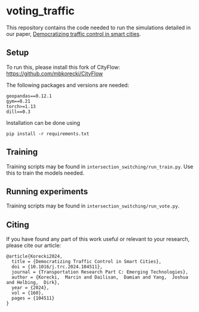 # voting_traffic
This repository contains the code needed to run the simulations detailed in our paper, 
[Democratizing traffic control in smart cities](https://doi.org/10.1016/j.trc.2024.104511).


## Setup
To run this, please install this fork of CityFlow: https://github.com/mbkorecki/CityFlow

The following packages and versions are needed:
```
geopandas==0.12.1
gym==0.21
torch>=1.13
dill==0.3
```

Installation can be done using 
```
pip install -r requirements.txt
```

## Training
Training scripts may be found in `intersection_switching/run_train.py`. Use this to train the models needed.

## Running experiments
Training scripts may be found in `intersection_switching/run_vote.py`.


## Citing
If you have found any part of this work useful or relevant to your research, please cite our article:

```
@article{Korecki2024,
  title = {Democratizing Traffic Control in Smart Cities},
  doi = {10.1016/j.trc.2024.104511},
  journal = {Transportation Research Part C: Emerging Technologies},
  author = {Korecki,  Marcin and Dailisan,  Damian and Yang,  Joshua and Helbing,  Dirk},
  year = {2024},
  vol = {160},
  pages = {104511}
}
```
